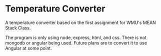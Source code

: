 # Temperature Converter

A temperature converter based on the first assignment for WMU's MEAN Stack Class.

The program is only using node, express, html, and css. There is not mongodb or angular being used. Future plans are to convert it to use Angular at some point.